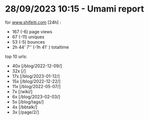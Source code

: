 # 28/09/2023 10:15 - Umami report
for www.shifeiti.com [24h] :

 - 167 (-6) page views
 - 67 (-11) uniques
 - 53 (-5) bounces
 - 2h 44' 7'' (-1h 41' ) totaltime


top 10 urls:
 - 40x [/blog/2022-12-09/]
 - 32x [/]
 - 17x [/blog/2023-01-12/]
 - 15x [/blog/2022-12-22/]
 - 11x [/blog/2022-05-07/]
 - 7x [/wiki/]
 - 6x [/blog/2023-02-03/]
 - 5x [/blog/tags/]
 - 4x [/bbtalk/]
 - 3x [/page/2/]


